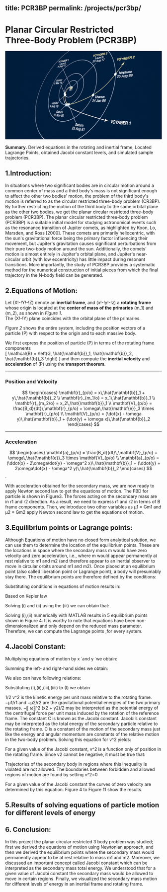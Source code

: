 title: PCR3BP
permalink: /projects/pcr3bp/
---

<link rel="stylesheet" href="/assets/css/style.css">
<!-- Enable MathJax for LaTeX rendering -->
<script src="https://polyfill.io/v3/polyfill.min.js?features=es6"></script>
<script id="MathJax-script" async
  src="https://cdn.jsdelivr.net/npm/mathjax@3/es5/tex-mml-chtml.js">
</script>

# Planar Circular Restricted Three‑Body Problem (PCR3BP)

![Hero](/assets/images/PCR3BD.png)

**Summary.** Derived equations in the rotating and inertial frame, Located Lagrange Points,  obtained Jacobi constant levels, and simulated sample trajectories.

## 1.Introduction:
   In situations where two significant bodies are in circular motion around a common center of mass and a third body's mass is not significant enough to affect the other two bodies' motion, the problem of the third body's motion is referred to as the circular restricted three-body problem (CR3BP). By further restricting the motion of the third body to the same orbital plane as the other two bodies, we get the planar circular restricted three-body problem (PCR3BP).
  The planar circular restricted three-body problem (PCR3BP) is a suitable initial model for studying astronomical events such as the resonance transition of Jupiter comets, as highlighted by Koon, Lo, Marsden, and Ross [2000]. These comets are primarily heliocentric, with the sun's gravitational force being the primary factor influencing their movement, but Jupiter's gravitation causes significant perturbations from their pure two-body motion around the sun. Additionally, the comets' motion is almost entirely in Jupiter's orbital plane, and Jupiter's near-circular orbit (with low eccentricity) has little impact during resonant transitions. More importantly, the study of PCR3BP provides a systematic method for the numerical construction of initial pieces from which the final trajectory in the N-body field can be generated.


## 2.Equations of Motion:

Let \(X\!-\!Y\!-\!Z\) denote an **inertial frame**, and \(x\!-\!y\!-\!z\) a **rotating frame** whose origin is located at the **center of mass of the primaries** \(m_1\) and \(m_2\), as shown in *Figure&nbsp;1*.  
The \(X\!-\!Y\) plane coincides with the orbital plane of the primaries.

*Figure&nbsp;2* shows the entire system, including the position vectors of a particle \(P\) with respect to the origin and to each massive body.

We first express the position of particle \(P\) in terms of the rotating frame components  
\[
\mathcal{B} = \left(G, \hat{\mathbf{b}}_1, \hat{\mathbf{b}}_2, \hat{\mathbf{b}}_3 \right)
\]
and then compute the **inertial velocity** and **acceleration** of \(P\) using the **transport theorem**.

---

### Position and Velocity

$$
\begin{cases}
\mathbf{r}_{p/o} = x\,\hat{\mathbf{b}}_1 + y\,\hat{\mathbf{b}}_2 \\
\mathbf{r}_{m_1/o} = x_1\,\hat{\mathbf{b}}_1 \\
\mathbf{r}_{m_2/o} = x_2\,\hat{\mathbf{b}}_1 \\
\mathbf{V}_{p/o} = \frac{B_d}{dt}\,\mathbf{r}_{p/o} + \omega\,\hat{\mathbf{e}}_3 \times \mathbf{r}_{p/o} \\
\mathbf{V}_{p/o} = (\dot{x} - \omega y)\,\hat{\mathbf{b}}_1 + (\dot{y} + \omega x)\,\hat{\mathbf{b}}_2
\end{cases}
$$

---

### Acceleration

$$
\begin{cases}
\mathbf{a}_{p/o} = \frac{B_d}{dt}\,\mathbf{V}_{p/o} + \omega\,\hat{\mathbf{e}}_3 \times \mathbf{V}_{p/o} \\
\mathbf{a}_{p/o} = (\ddot{x} - 2\omega\dot{y} - \omega^2 x)\,\hat{\mathbf{b}}_1 +
                   (\ddot{y} + 2\omega\dot{x} - \omega^2 y)\,\hat{\mathbf{b}}_2
\end{cases}
$$. 










With acceleration obtained for the secondary mass, we are now ready to apply Newton second law to get the equations of motion. The FBD for particle is shown in Figure3. The forces acting on the secondary mass are in r1 and r2 direction. As a result, we need to express r1 and r2 in terms of B frame components. Then, we introduce two other variables as µ1 = Gm1 and µ2 = Gm2 apply Newton second law to get the equations of motion. 


## 3.Equilibrium points or Lagrange points:
Although Equations of motion have no closed form analytical solution, we can use them to determine the location of the equilibrium points. These are the locations in space where the secondary mass m would have zero velocity and zero acceleration, i.e., where m would appear permanently at rest relative to m1 and m2 (and therefore appear to an inertial observer to move in circular orbits around m1 and m2). Once placed at an equilibrium point (also called liberation point or Lagrange point), a body will presumably stay there. The equilibrium points are therefore defined by the conditions: 




Substituting conditions in equations of motion results in: 




Based on Kepler law  





Solving  (i) and (ii) using the (iii)  we can obtain that:




Solving (i),(ii) numerically with MATLAB results in 5 equilibrium points shown in Figure 4. It is worthy to note that equations have been non-dimensionalized and only depend on the reduced mass parameter. Therefore, we can compute the Lagrange points ,for every system.

## 4.Jacobi Constant:
Multiplying equations of motion by x ̇ and y ̇ we obtain: 



Summing the left- and right-hand sides we obtain: 



We also can have following relations:





Substituting (i),(ii),(iii),(iiii)   to (I) we obtain












1/2 v^2 is the kinetic energy per unit mass relative to the rotating frame. −µ1/r1 and −µ2/r2 are the gravitational potential energies of the two primary masses. −〖 ω〗^2 (x2 + y2)/2 may be interpreted as the potential energy of the centrifugal force per unit mass induced by the rotation of the reference frame. The constant C is known as the Jacobi constant. Jacobi’s constant may be interpreted as the total energy of the secondary particle relative to the rotating frame. C is a constant of the motion of the secondary mass just like the energy and angular momentum are constants of the relative motion in the two-body problem. Solving this equation for v^2 yields: 






For a given value of the Jacobi constant, v^2  is a function only of position in the rotating frame. Since v2 cannot be negative, it must be true that:





Trajectories of the secondary body in regions where this inequality is violated are not allowed. The boundaries between forbidden and allowed regions of motion are found by setting v^2=0





For a given value of the Jacobi constant the curves of zero velocity are determined by this equation. Figure 4 to Figure 11 show the results.





## 5.Results of solving equations of particle motion for different levels of energy








## 6. Conclusion:
In this project the planar circular restricted 3 body problem was studied; first we derived the equations of motion using Newtonian approach, and then we derived the equilibrium points where the secondary mass would permanently appear to be at rest relative to mass m1 and m2. Moreover, we discussed an important concept called Jacobi constant which can be interpreted as the secondary mass total energy. We understood that for a given value of Jacobi constant the secondary mass would be allowed to move in certain regions. Finally, we visualized the secondary mass motion for different levels of energy in an inertial frame and rotating frame. 

